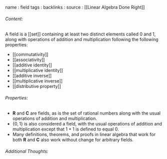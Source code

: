 name : field
tags : 
backlinks : 
source : [[Linear Algebra Done Right]]

###### Content:
A field is a [[set]] containing at least two distinct elements called 0 and 1, along with operations of addition and multiplication following the following properties:
- [[commutativity]]
- [[associativity]]
- [[additive identity]]
- [[multiplicative identity]]
- [[additive inverse]]
- [[multiplicative inverse]]
- [[distributive property]]

###### Properties:
- **R** and **C** are fields, as is the set of rational numbers along with the usual operations of addition and multiplication.
- $\{0,1\}$ is also considered a field, with the usual operations of addition and multiplication except that $1+1$ is defined to equal 0.
- Many definitions, theorems, and proofs in linear algebra that work for both **R** and **C** also work without change for arbitrary fields.

###### Additional Thoughts:
